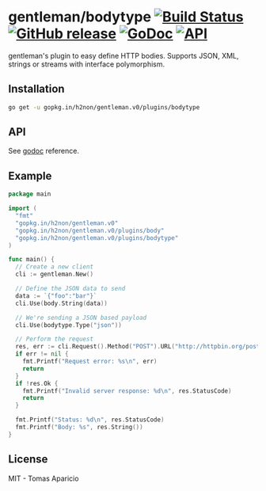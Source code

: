 # gentleman/bodytype [![Build Status](https://travis-ci.org/h2non/gentleman.png)](https://travis-ci.org/h2non/gentleman) [![GitHub release](https://img.shields.io/github/tag/h2non/gentleman.svg)](https://github.com/h2non/gentleman/releases) [![GoDoc](https://godoc.org/github.com/h2non/gentleman/plugins/bodytype?status.svg)](https://godoc.org/github.com/h2non/gentleman/plugins/bodytype) [![API](https://img.shields.io/badge/api-stable-green.svg?style=flat)](https://godoc.org/github.com/h2non/gentleman/plugins/bodytype)

gentleman's plugin to easy define HTTP bodies. Supports JSON, XML, strings or streams with interface polymorphism. 

## Installation

```bash
go get -u gopkg.in/h2non/gentleman.v0/plugins/bodytype
```

## API

See [godoc](https://godoc.org/github.com/h2non/gentleman/plugins/bodytype) reference.

## Example

```go
package main

import (
  "fmt"
  "gopkg.in/h2non/gentleman.v0"
  "gopkg.in/h2non/gentleman.v0/plugins/body"
  "gopkg.in/h2non/gentleman.v0/plugins/bodytype"
)

func main() {
  // Create a new client
  cli := gentleman.New()

  // Define the JSON data to send 
  data := `{"foo":"bar"}`
  cli.Use(body.String(data))

  // We're sending a JSON based payload
  cli.Use(bodytype.Type("json"))

  // Perform the request
  res, err := cli.Request().Method("POST").URL("http://httpbin.org/post").End()
  if err != nil {
    fmt.Printf("Request error: %s\n", err)
    return
  }
  if !res.Ok {
    fmt.Printf("Invalid server response: %d\n", res.StatusCode)
    return
  }

  fmt.Printf("Status: %d\n", res.StatusCode)
  fmt.Printf("Body: %s", res.String())
}
```

## License

MIT - Tomas Aparicio
